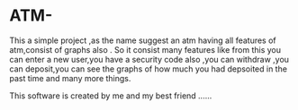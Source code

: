 # ATM-
This a simple project ,as the name suggest an atm having all features of atm,consist of graphs also .
So it consist many features like from this you can enter a new user,you have a security code also ,you can withdraw ,you can deposit,you can see the graphs of how much you had depsoited in the past time
and many more things.

This software is created by me and my best friend ......
